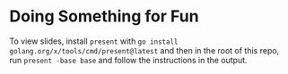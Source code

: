 # Doing Something for Fun

To view slides, install `present` with `go install golang.org/x/tools/cmd/present@latest` and then in the root of this repo, run `present -base base` and follow the instructions in the output.

